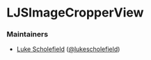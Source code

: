# LJSImageCropperView

### Maintainers
- [Luke Scholefield](http://github.com/lukescholefield) ([@lukescholefield](https://twitter.com/lukescholefield))
